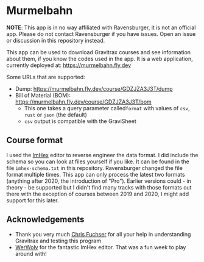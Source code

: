 # Murmelbahn

**NOTE**: This app is in no way affiliated with Ravensburger, it is not an official app.
Please do not contact Ravensburger if you have issues. Open an issue or discussion in this repository instead.

This app can be used to download Gravitrax courses and see information about them, if you know the codes used in the app.
It is a web application, currently deployed at: https://murmelbahn.fly.dev

Some URLs that are supported:

- Dump: https://murmelbahn.fly.dev/course/GDZJZA3J3T/dump
- Bill of Material (BOM): https://murmelbahn.fly.dev/course/GDZJZA3J3T/bom
  - This one takes a query parameter called`format` with values of `csv`, `rust` or `json` (the default)
  - `csv` output is compatible with the GraviSheet
                   
## Course format

I used the [ImHex](https://github.com/WerWolv/ImHex) editor to reverse engineer the data format.
I did include the schema so you can look at files yourself if you like.
It can be found in the file `imhex-schema.txt` in this repository.
Ravensburger changed the file format multiple times.
This app can only process the latest two formats (anything after 2020, the introduction of "Pro").
Earlier versions could - in theory - be supported but I didn't find many tracks with those formats out there with the exception of courses between 2019 and 2020, I might add support for this later.

## Acknowledgements

- Thank you very much [Chris Fuchser](https://www.youtube.com/channel/UCk8bK1u_oH2LIGb_PLP7E9g) for all your help in understanding Gravitrax and testing this program
- [WerWolv](https://github.com/WerWolv/ImHex) for the fantastic ImHex editor. That was a fun week to play around with!

